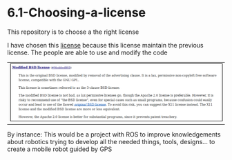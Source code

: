 # 6.1-Choosing-a-license
This repository is to choose a the right license

I have chosen this <a target="_blank" href="https://directory.fsf.org/wiki/License:BSD-3-Clause">license</a> because this license maintain the previous license.
The people are able to use and modify the code 

<table>
    <tr>
        <td><img src="https://raw.githubusercontent.com/harrymqz/6.1-Choosing-a-license/master/img/license-summary.png" style="border: 1px solid black" /></td>
    </tr>
</table>

By instance: This would be a project with ROS to improve knowledgements about robotics trying to develop all the needed things, tools, designs... to create a mobile robot guided by GPS

